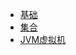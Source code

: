 - [基础](docs/Java/BaseConcept/Base.md)
- [集合](docs/Java/collections/Collections.md)
- [JVM虚拟机](docs/Java/JVM/JVM.md)

